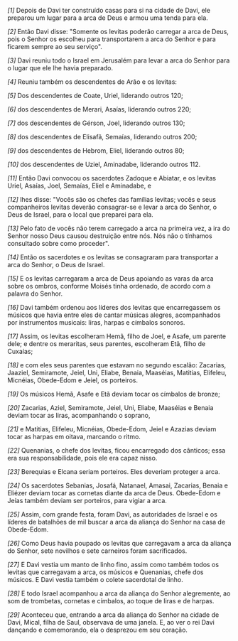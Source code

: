 *[1]* Depois de Davi ter construído casas para si na cidade de Davi, ele preparou um lugar para a arca de Deus e armou uma tenda para ela.

*[2]* Então Davi disse: "Somente os levitas poderão carregar a arca de Deus, pois o Senhor os escolheu para transportarem a arca do Senhor e para ficarem sempre ao seu serviço".

*[3]* Davi reuniu todo o Israel em Jerusalém para levar a arca do Senhor para o lugar que ele lhe havia preparado.

*[4]* Reuniu também os descendentes de Arão e os levitas:

*[5]* Dos descendentes de Coate, Uriel, liderando outros 120;

*[6]* dos descendentes de Merari, Asaías, liderando outros 220;

*[7]* dos descendentes de Gérson, Joel, liderando outros 130;

*[8]* dos descendentes de Elisafã, Semaías, liderando outros 200;

*[9]* dos descendentes de Hebrom, Eliel, liderando outros 80;

*[10]* dos descendentes de Uziel, Aminadabe, liderando outros 112.

*[11]* Então Davi convocou os sacerdotes Zadoque e Abiatar, e os levitas Uriel, Asaías, Joel, Semaías, Eliel e Aminadabe, e

*[12]* lhes disse: "Vocês são os chefes das famílias levitas; vocês e seus companheiros levitas deverão consagrar-se e levar a arca do Senhor, o Deus de Israel, para o local que preparei para ela.

*[13]* Pelo fato de vocês não terem carregado a arca na primeira vez, a ira do Senhor nosso Deus causou destruição entre nós. Nós não o tínhamos consultado sobre como proceder".

*[14]* Então os sacerdotes e os levitas se consagraram para transportar a arca do Senhor, o Deus de Israel.

*[15]* E os levitas carregaram a arca de Deus apoiando as varas da arca sobre os ombros, conforme Moisés tinha ordenado, de acordo com a palavra do Senhor.

*[16]* Davi também ordenou aos líderes dos levitas que encarregassem os músicos que havia entre eles de cantar músicas alegres, acompanhados por instrumentos musicais: liras, harpas e címbalos sonoros.

*[17]* Assim, os levitas escolheram Hemã, filho de Joel, e Asafe, um parente dele; e dentre os meraritas, seus parentes, escolheram Etã, filho de Cuxaías;

*[18]* e com eles seus parentes que estavam no segundo escalão: Zacarias, Jaaziel, Semiramote, Jeiel, Uni, Eliabe, Benaia, Maaséias, Matitias, Elifeleu, Micnéias, Obede-Edom e Jeiel, os porteiros.

*[19]* Os músicos Hemã, Asafe e Etã deviam tocar os címbalos de bronze;

*[20]* Zacarias, Aziel, Semiramote, Jeiel, Uni, Eliabe, Maaséias e Benaia deviam tocar as liras, acompanhando o soprano,

*[21]* e Matitias, Elifeleu, Micnéias, Obede-Edom, Jeiel e Azazias deviam tocar as harpas em oitava, marcando o ritmo.

*[22]* Quenanias, o chefe dos levitas, ficou encarregado dos cânticos; essa era sua responsabilidade, pois ele era capaz nisso.

*[23]* Berequias e Elcana seriam porteiros. Eles deveriam proteger a arca.

*[24]* Os sacerdotes Sebanias, Josafá, Natanael, Amasai, Zacarias, Benaia e Eliézer deviam tocar as cornetas diante da arca de Deus. Obede-Edom e Jeías também deviam ser porteiros, para vigiar a arca.

*[25]* Assim, com grande festa, foram Davi, as autoridades de Israel e os líderes de batalhões de mil buscar a arca da aliança do Senhor na casa de Obede-Edom.

*[26]* Como Deus havia poupado os levitas que carregavam a arca da aliança do Senhor, sete novilhos e sete carneiros foram sacrificados.

*[27]* E Davi vestia um manto de linho fino, assim como também todos os levitas que carregavam a arca, os músicos e Quenanias, chefe dos músicos. E Davi vestia também o colete sacerdotal de linho.

*[28]* E todo Israel acompanhou a arca da aliança do Senhor alegremente, ao som de trombetas, cornetas e címbalos, ao toque de liras e de harpas.

*[29]* Aconteceu que, entrando a arca da aliança do Senhor na cidade de Davi, Mical, filha de Saul, observava de uma janela. E, ao ver o rei Davi dançando e comemorando, ela o desprezou em seu coração.

